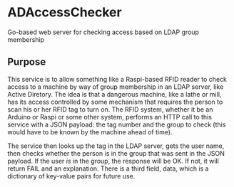 # ADAccessChecker
Go-based web server for checking access based on LDAP group membership

## Purpose
This service is to allow something like a Raspi-based RFID reader to check access to a machine by way of group membership in an LDAP server, like Active Diretory. The idea is that a dangerous machine, like a lathe or mill, has its access controlled by some mechanism that requires the person to scan his or her RFID tag to turn on. The RFID system, whether it be an Arduino or Raspi or some other system, performs an HTTP call to this service with a JSON payload: the tag number and the group to check (this would have to be known by the machine ahead of time). 

The service then looks up the tag in the LDAP server, gets the user name, then checks whether the person is in the group that was sent in the JSON payload. If the user *is* in the group, the response will be OK. If not, it will return FAIL and an explanation. There is a third field, data, which is a dictionary of key-value pairs for future use.
